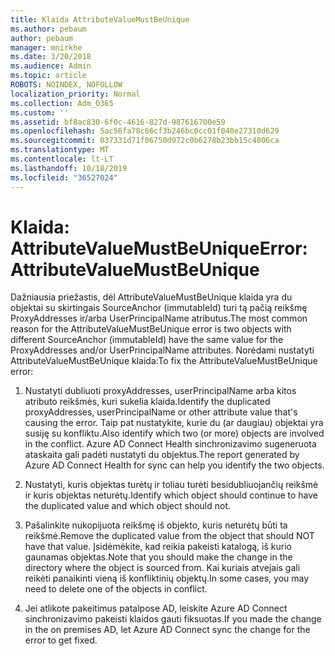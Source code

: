 ```yaml
---
title: Klaida AttributeValueMustBeUnique
ms.author: pebaum
author: pebaum
manager: mnirkhe
ms.date: 3/20/2018
ms.audience: Admin
ms.topic: article
ROBOTS: NOINDEX, NOFOLLOW
localization_priority: Normal
ms.collection: Adm_O365
ms.custom: ''
ms.assetid: bf8ac830-6f0c-4616-827d-987616700e59
ms.openlocfilehash: 5ac56fa78c66cf3b246bc0cc01f040e27310d629
ms.sourcegitcommit: 037331d71f06750d972c0b6278b23bb15c4806ca
ms.translationtype: MT
ms.contentlocale: lt-LT
ms.lasthandoff: 10/18/2019
ms.locfileid: "36527024"
---
```

# <a name="error-attributevaluemustbeunique"></a><span data-ttu-id="5a147-102">Klaida: AttributeValueMustBeUnique</span><span class="sxs-lookup"><span data-stu-id="5a147-102">Error: AttributeValueMustBeUnique</span></span>

<span data-ttu-id="5a147-103">Dažniausia priežastis, dėl AttributeValueMustBeUnique klaida yra du objektai su skirtingais SourceAnchor (immutableId) turi tą pačią reikšmę ProxyAddresses ir/arba UserPrincipalName atributus.</span><span class="sxs-lookup"><span data-stu-id="5a147-103">The most common reason for the AttributeValueMustBeUnique error is two objects with different SourceAnchor (immutableId) have the same value for the ProxyAddresses and/or UserPrincipalName attributes.</span></span> <span data-ttu-id="5a147-104">Norėdami nustatyti AttributeValueMustBeUnique klaida:</span><span class="sxs-lookup"><span data-stu-id="5a147-104">To fix the AttributeValueMustBeUnique error:</span></span>
  
1. <span data-ttu-id="5a147-105">Nustatyti dubliuoti proxyAddresses, userPrincipalName arba kitos atributo reikšmės, kuri sukelia klaida.</span><span class="sxs-lookup"><span data-stu-id="5a147-105">Identify the duplicated proxyAddresses, userPrincipalName or other attribute value that's causing the error.</span></span> <span data-ttu-id="5a147-106">Taip pat nustatykite, kurie du (ar daugiau) objektai yra susiję su konfliktu.</span><span class="sxs-lookup"><span data-stu-id="5a147-106">Also identify which two (or more) objects are involved in the conflict.</span></span> <span data-ttu-id="5a147-107">Azure AD Connect Health sinchronizavimo sugeneruota ataskaita gali padėti nustatyti du objektus.</span><span class="sxs-lookup"><span data-stu-id="5a147-107">The report generated by Azure AD Connect Health for sync can help you identify the two objects.</span></span>
    
2. <span data-ttu-id="5a147-108">Nustatyti, kuris objektas turėtų ir toliau turėti besidubliuojančių reikšmė ir kuris objektas neturėtų.</span><span class="sxs-lookup"><span data-stu-id="5a147-108">Identify which object should continue to have the duplicated value and which object should not.</span></span>
    
3. <span data-ttu-id="5a147-109">Pašalinkite nukopijuota reikšmę iš objekto, kuris neturėtų būti ta reikšmė.</span><span class="sxs-lookup"><span data-stu-id="5a147-109">Remove the duplicated value from the object that should NOT have that value.</span></span> <span data-ttu-id="5a147-110">Įsidėmėkite, kad reikia pakeisti katalogą, iš kurio gaunamas objektas.</span><span class="sxs-lookup"><span data-stu-id="5a147-110">Note that you should make the change in the directory where the object is sourced from.</span></span> <span data-ttu-id="5a147-111">Kai kuriais atvejais gali reikėti panaikinti vieną iš konfliktinių objektų.</span><span class="sxs-lookup"><span data-stu-id="5a147-111">In some cases, you may need to delete one of the objects in conflict.</span></span>
    
4. <span data-ttu-id="5a147-112">Jei atlikote pakeitimus patalpose AD, leiskite Azure AD Connect sinchronizavimo pakeisti klaidos gauti fiksuotas.</span><span class="sxs-lookup"><span data-stu-id="5a147-112">If you made the change in the on premises AD, let Azure AD Connect sync the change for the error to get fixed.</span></span>
    

